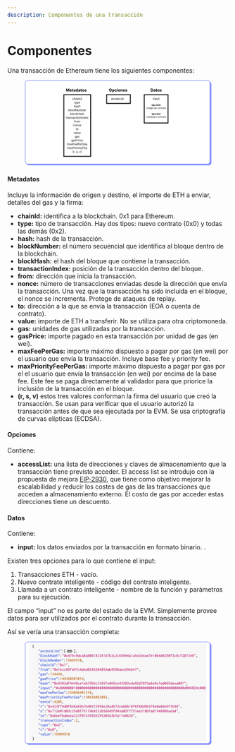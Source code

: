 ```yaml
---
description: Componentes de una transacción
---
```


# Componentes

Una transacción de Ethereum tiene los siguientes componentes:

<figure><img src="../../../../.gitbook/assets/EDP_mod1_11_gb.png" alt=""><figcaption></figcaption></figure>

#### **Metadatos**

Incluye la información de origen y destino, el importe de ETH a enviar, detalles del gas y la firma:

* **chainId:** identifica a la blockchain. 0x1 para Ethereum.
* **type:** tipo de transacción. Hay dos tipos: nuevo contrato (0x0) y todas las demás (0x2).
* **hash:** hash de la transacción.
* **blockNumber:** el número secuencial que identifica al bloque dentro de la blockchain.
* **blockHash:** el hash del bloque que contiene la transacción.
* **transactionIndex:** posición de la transacción dentro del bloque.
* **from:** dirección que inicia la transacción.
* **nonce:** número de transacciones enviadas desde la dirección que envía la transacción. Una vez que la transacción ha sido incluida en el bloque, el nonce se incrementa. Protege de ataques de replay.
* **to:** dirección a la que se envía la transacción (EOA o cuenta de contrato).
* **value:** importe de ETH a transferir. No se utiliza para otra criptomoneda.
* **gas:** unidades de gas utilizadas por la transacción.
* **gasPrice:** importe pagado en esta transacción por unidad de gas (en wei).
* **maxFeePerGas:** importe máximo dispuesto a pagar por gas (en wei) por el usuario que envía la transacción. Incluye base fee y priority fee.
* **maxPriorityFeePerGas:** importe máximo dispuesto a pagar por gas por el el usuario que envía la transacción (en wei) por encima de la base fee. Este fee se paga directamente al validador para que priorice la inclusión de la transacción en el bloque.
* **(r, s, v)** estos tres valores conforman la firma del usuario que creó la transacción. Se usan para verificar que el usuario autorizó la transacción antes de que sea ejecutada por la EVM. Se usa criptografía de curvas elípticas (ECDSA).

#### **Opciones**

Contiene:

* **accessList:** una lista de direcciones y claves de almacenamiento que la transacción tiene previsto acceder. El access list se introdujo con la propuesta de mejora [EIP-2930](https://eips.ethereum.org/EIPS/eip-2930), que tiene como objetivo mejorar la escalabilidad y reducir los costes de gas de las transacciones que acceden a almacenamiento externo. El costo de gas por acceder estas direcciones tiene un descuento.

#### **Datos**

Contiene:

* **input:** los datos enviados por la transacción en formato binario. .

Existen tres opciones para lo que contiene el input:

1. Transacciones ETH - vacío.
2. Nuevo contrato inteligente - código del contrato inteligente.
3. Llamada a un contrato inteligente - nombre de la función y parámetros para su ejecución.

El campo “input” no es parte del estado de la EVM. Simplemente provee datos para ser utilizados por el contrato durante la transacción.

Así se vería una transacción completa:

<figure><img src="../../../../.gitbook/assets/EDP_mod1_12_gb.png" alt=""><figcaption></figcaption></figure>
